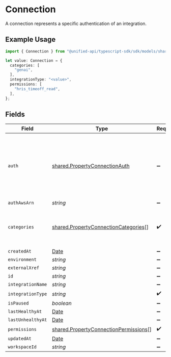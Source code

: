# Connection

A connection represents a specific authentication of an integration.

## Example Usage

```typescript
import { Connection } from "@unified-api/typescript-sdk/sdk/models/shared";

let value: Connection = {
  categories: [
    "genai",
  ],
  integrationType: "<value>",
  permissions: [
    "hris_timeoff_read",
  ],
};
```

## Fields

| Field                                                                                                 | Type                                                                                                  | Required                                                                                              | Description                                                                                           |
| ----------------------------------------------------------------------------------------------------- | ----------------------------------------------------------------------------------------------------- | ----------------------------------------------------------------------------------------------------- | ----------------------------------------------------------------------------------------------------- |
| `auth`                                                                                                | [shared.PropertyConnectionAuth](../../../sdk/models/shared/propertyconnectionauth.md)                 | :heavy_minus_sign:                                                                                    | An authentication object that represents a specific authorized user's connection to an integration.   |
| `authAwsArn`                                                                                          | *string*                                                                                              | :heavy_minus_sign:                                                                                    | N/A                                                                                                   |
| `categories`                                                                                          | [shared.PropertyConnectionCategories](../../../sdk/models/shared/propertyconnectioncategories.md)[]   | :heavy_check_mark:                                                                                    | The Integration categories that this connection supports                                              |
| `createdAt`                                                                                           | [Date](https://developer.mozilla.org/en-US/docs/Web/JavaScript/Reference/Global_Objects/Date)         | :heavy_minus_sign:                                                                                    | N/A                                                                                                   |
| `environment`                                                                                         | *string*                                                                                              | :heavy_minus_sign:                                                                                    | N/A                                                                                                   |
| `externalXref`                                                                                        | *string*                                                                                              | :heavy_minus_sign:                                                                                    | N/A                                                                                                   |
| `id`                                                                                                  | *string*                                                                                              | :heavy_minus_sign:                                                                                    | N/A                                                                                                   |
| `integrationName`                                                                                     | *string*                                                                                              | :heavy_minus_sign:                                                                                    | N/A                                                                                                   |
| `integrationType`                                                                                     | *string*                                                                                              | :heavy_check_mark:                                                                                    | N/A                                                                                                   |
| `isPaused`                                                                                            | *boolean*                                                                                             | :heavy_minus_sign:                                                                                    | N/A                                                                                                   |
| `lastHealthyAt`                                                                                       | [Date](https://developer.mozilla.org/en-US/docs/Web/JavaScript/Reference/Global_Objects/Date)         | :heavy_minus_sign:                                                                                    | N/A                                                                                                   |
| `lastUnhealthyAt`                                                                                     | [Date](https://developer.mozilla.org/en-US/docs/Web/JavaScript/Reference/Global_Objects/Date)         | :heavy_minus_sign:                                                                                    | N/A                                                                                                   |
| `permissions`                                                                                         | [shared.PropertyConnectionPermissions](../../../sdk/models/shared/propertyconnectionpermissions.md)[] | :heavy_check_mark:                                                                                    | N/A                                                                                                   |
| `updatedAt`                                                                                           | [Date](https://developer.mozilla.org/en-US/docs/Web/JavaScript/Reference/Global_Objects/Date)         | :heavy_minus_sign:                                                                                    | N/A                                                                                                   |
| `workspaceId`                                                                                         | *string*                                                                                              | :heavy_minus_sign:                                                                                    | N/A                                                                                                   |